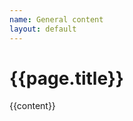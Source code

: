 ```yaml
---
name: General content
layout: default
---
```

<div class="theme-page blog-page padding-bottom-66">
	<div class="row gray full-width page-header vertical-align-table">
		<div class="row full-width padding-top-bottom-50 vertical-align-cell">
			<div class="row">
				<div class="page-header-left">
					<h1>{{page.title}}</h1>
				</div>
			</div>
		</div>
	</div>
	<div class="clearfix">
		<div class="row margin-top-70">
			<div class="column column-4-4">
				<div class="description t1">
					{{content}}
				</div>
			</div>
		</div>
	</div>
</div>
